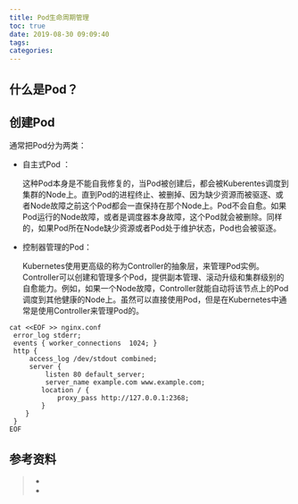 ```yaml
---
title: Pod生命周期管理
toc: true
date: 2019-08-30 09:09:40
tags:
categories:
---
```




##  什么是Pod？



## 创建Pod

通常把Pod分为两类：

- 自主式Pod ：

  这种Pod本身是不能自我修复的，当Pod被创建后，都会被Kuberentes调度到集群的Node上。直到Pod的进程终止、被删掉、因为缺少资源而被驱逐、或者Node故障之前这个Pod都会一直保持在那个Node上。Pod不会自愈。如果Pod运行的Node故障，或者是调度器本身故障，这个Pod就会被删除。同样的，如果Pod所在Node缺少资源或者Pod处于维护状态，Pod也会被驱逐。

- 控制器管理的Pod：

  Kubernetes使用更高级的称为Controller的抽象层，来管理Pod实例。Controller可以创建和管理多个Pod，提供副本管理、滚动升级和集群级别的自愈能力。例如，如果一个Node故障，Controller就能自动将该节点上的Pod调度到其他健康的Node上。虽然可以直接使用Pod，但是在Kubernetes中通常是使用Controller来管理Pod的。



```
cat <<EOF >> nginx.conf
 error_log stderr;
 events { worker_connections  1024; }
 http {
     access_log /dev/stdout combined;
     server {
         listen 80 default_server;
         server_name example.com www.example.com;
        location / {
            proxy_pass http://127.0.0.1:2368;
        }
    }
 }
EOF
```

## 参考资料
> - []()
> - []()
